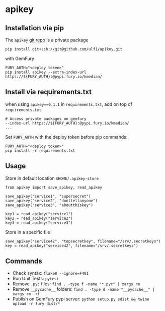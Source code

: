 # apikey

## Installation via pip
The `apikey` [git repo](http://github.com/ulf1/apikey) is a private package

```
pip install git+ssh://git@github.com/ulf1/apikey.git
```

with GemFury

```
FURY_AUTH="<deploy token>"
pip install apikey --extra-index-url https://${FURY_AUTH}:@pypi.fury.io/kmedian/
```

## Install via requirements.txt
when using `apikey==0.1.1` in `requirements.txt`, 
add on top of `requirements.txt`:

```
# Access private packages on gemfury
--index-url https://${FURY_AUTH}:@pypi.fury.io/kmedian/
...
```

Set `FURY_AUTH` with the deploy token before pip commands:

```
FURY_AUTH="<deploy token>"
pip install -r requirements.txt
```


## Usage
Store in default location `$HOME/.apikey-store` 

```
from apikey import save_apikey, read_apikey

save_apikey("service1", "supersecret")
save_apikey("service2", "donttellanyone")
save_apikey("service3", "aboutthiskey")

key1 = read_apikey("service1")
key2 = read_apikey("service2")
key3 = read_apikey("service3")
```

Store in a specific file

```
save_apikey("service42", "topsecretkey", filename="/srv/.secretkeys")
key = read_apikey("service42", filename="/srv/.secretkeys")
```



## Commands
* Check syntax: `flake8 --ignore=F401`
* Run Unit Tests: `pytest`
* Remove `.pyc` files: `find . -type f -name "*.pyc" | xargs rm`
* Remove `__pycache__` folders: `find . -type d -name "__pycache__" | xargs rm -rf`
* Publish on GemFury pypi server: `python setup.py sdist && twine upload -r fury dist/*`
